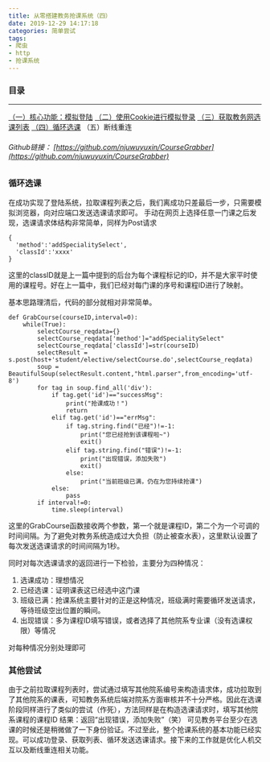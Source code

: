 ```yaml
---
title: 从零搭建教务抢课系统（四）
date: 2019-12-29 14:17:18
categories: 简单尝试
tags:
- 爬虫
- http
- 抢课系统
---
```

### 目录
----
[（一）核心功能：模拟登陆](https://njuwuyuxin.github.io/2019/12/26/%E4%BB%8E%E9%9B%B6%E6%90%AD%E5%BB%BA%E6%95%99%E5%8A%A1%E6%8A%A2%E8%AF%BE%E7%B3%BB%E7%BB%9F%EF%BC%88%E4%B8%80%EF%BC%89/)
[（二）使用Cookie进行模拟登录](https://njuwuyuxin.github.io/2019/12/27/%E4%BB%8E%E9%9B%B6%E6%90%AD%E5%BB%BA%E6%95%99%E5%8A%A1%E6%8A%A2%E8%AF%BE%E7%B3%BB%E7%BB%9F%EF%BC%88%E4%BA%8C%EF%BC%89/)
[（三）获取教务网选课列表](https://njuwuyuxin.github.io/2019/12/28/%E4%BB%8E%E9%9B%B6%E6%90%AD%E5%BB%BA%E6%95%99%E5%8A%A1%E6%8A%A2%E8%AF%BE%E7%B3%BB%E7%BB%9F%EF%BC%88%E4%B8%89%EF%BC%89/)
[（四）循环选课](https://njuwuyuxin.github.io/2019/12/29/%E4%BB%8E%E9%9B%B6%E6%90%AD%E5%BB%BA%E6%95%99%E5%8A%A1%E6%8A%A2%E8%AF%BE%E7%B3%BB%E7%BB%9F%EF%BC%88%E5%9B%9B%EF%BC%89/)
（五）断线重连

###### Github链接： [https://github.com/njuwuyuxin/CourseGrabber](https://github.com/njuwuyuxin/CourseGrabber)

### 循环选课
在成功实现了登陆系统，拉取课程列表之后，我们离成功只差最后一步，只需要模拟浏览器，向对应端口发送选课请求即可。
手动在网页上选择任意一门课之后发现，选课请求体结构非常简单，同样为Post请求
```
{
  'method':'addSpecialitySelect',
  'classId':'xxxx'
}
```
这里的classID就是上一篇中提到的后台为每个课程标记的ID，并不是大家平时使用的课程号。好在上一篇中，我们已经对每门课的序号和课程ID进行了映射。

基本思路理清后，代码的部分就相对非常简单。
```
def GrabCourse(courseID,interval=0):
    while(True):
        selectCourse_reqdata={}
        selectCourse_reqdata['method']="addSpecialitySelect"
        selectCourse_reqdata['classId']=str(courseID)
        selectResult = s.post(host+'student/elective/selectCourse.do',selectCourse_reqdata)
        soup = BeautifulSoup(selectResult.content,"html.parser",from_encoding='utf-8')
        for tag in soup.find_all('div'):
            if tag.get('id')=="successMsg":
                print("抢课成功！")
                return
            elif tag.get('id')=="errMsg":   
                if tag.string.find("已经")!=-1:
                    print("您已经抢到该课程啦~")
                    exit()
                elif tag.string.find("错误")!=-1:
                    print("出现错误，添加失败")
                    exit()
                else:
                    print("当前班级已满，仍在为您持续抢课")
            else:
                pass
        if interval!=0:
            time.sleep(interval)
```
这里的GrabCourse函数接收两个参数，第一个就是课程ID，第二个为一个可调的时间间隔。为了避免对教务系统造成过大负担（防止被查水表），这里默认设置了每次发送选课请求的时间间隔为1秒。

同时对每次选课请求的返回进行一下检验，主要分为四种情况：
1. 选课成功：理想情况
2. 已经选课：证明课表这已经选中这门课
3. 班级已满：抢课系统主要针对的正是这种情况，班级满时需要循环发送请求，等待班级空出位置的瞬间。
4. 出现错误：多为课程ID填写错误，或者选择了其他院系专业课（没有选课权限）等情况

对每种情况分别处理即可

### 其他尝试
由于之前拉取课程列表时，尝试通过填写其他院系编号来构造请求体，成功拉取到了其他院系的课表，可知教务系统后端对院系方面审核并不十分严格。因此在选课阶段同样进行了类似的尝试（作死），方法同样是在构造选课请求时，填写其他院系课程的课程ID
结果：返回“出现错误，添加失败”（笑） 
可见教务平台至少在选课的时候还是稍微做了一下身份验证。不过至此，整个抢课系统的基本功能已经实现。可以成功登录、获取列表、循环发送选课请求。接下来的工作就是优化人机交互以及断线重连相关功能。
